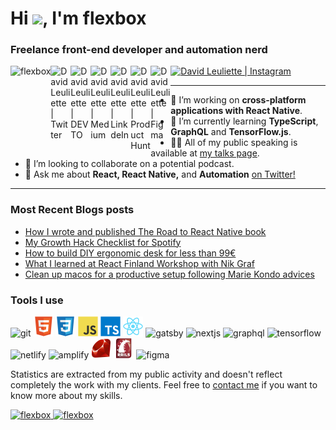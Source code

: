 # Hi <img src="https://media.giphy.com/media/hvRJCLFzcasrR4ia7z/giphy.gif" width="25px">, I'm flexbox

### Freelance front-end developer and automation nerd

<a href="https://github.com/flexbox">
  <img align="left" src="https://komarev.com/ghpvc/?username=flexbox" alt="flexbox" />
</p>
<a href="https://twitter.com/flexbox_">
  <img align="left" alt="David Leuliette | Twitter" width="32" src="https://cdn.jsdelivr.net/npm/simple-icons@v3/icons/twitter.svg" />
</a>
<a href="https://dev.to/flexbox">
  <img align="left" alt="David Leuliette | DEV TO" width="32" src="https://cdn.jsdelivr.net/npm/simple-icons@v3/icons/dev-dot-to.svg" />
</a>
<a href="https://medium.com/@flexbox">
  <img align="left" alt="David Leuliette | Medium" width="32" src="https://cdn.jsdelivr.net/npm/simple-icons@v3/icons/medium.svg" />
</a>
<a href="https://www.linkedin.com/in/david-leuliette">
  <img align="left" alt="David Leuliette | LinkdeIn" width="32" src="https://cdn.jsdelivr.net/npm/simple-icons@v3/icons/linkedin.svg" />
</a>
<a href="https://www.producthunt.com/@flexbox">
  <img align="left" alt="David Leuliette | Product Hunt" width="32" src="https://cdn.jsdelivr.net/npm/simple-icons@v3/icons/producthunt.svg" />
</a>
<a href="https://www.figma.com/@flexbox">
  <img align="left" alt="David Leuliette | Figma" width="32" src="https://cdn.jsdelivr.net/npm/simple-icons@v3/icons/figma.svg" />
</a>
<a href="https://instagram.com/chti.yala">
  <img alt="David Leuliette | Instagram" width="32" src="https://cdn.jsdelivr.net/npm/simple-icons@v3/icons/instagram.svg" />
</a>

<hr />

- 🔭 I’m working on **cross-platform applications with React Native**.
- 🌱 I’m currently learning **TypeScript**, **GraphQL** and **TensorFlow.js**.
- 👨‍💻 All of my public speaking is available at [my talks page](https://davidl.fr/talks).
- 👯 I’m looking to collaborate on a potential podcast.
- 💬 Ask me about **React, React Native,** and **Automation** <a href="https://twitter.com/flexbox_" target="_blank"> on Twitter!</a>

<hr />

### Most Recent Blogs posts

<!-- MEDIUM:START -->
- [How I wrote and published The Road to React Native book](https://flexbox.medium.com/how-i-wrote-and-published-the-road-to-react-native-book-7ca80fa2fd88?source=rss-cc5b33b54088------2)
- [My Growth Hack Checklist for Spotify](https://flexbox.medium.com/how-i-got-more-than-4000-followers-on-spotify-ae4bcb6d6e73?source=rss-cc5b33b54088------2)
- [How to build DIY ergonomic desk for less than 99€](https://flexbox.medium.com/how-to-build-diy-ergonomic-desk-for-less-than-99-82fa51a0d98e?source=rss-cc5b33b54088------2)
- [What I learned at React Finland Workshop with Nik Graf](https://medium.com/react-finland/what-i-learned-at-react-finland-workshop-with-nik-graf-99c37dc1d8c1?source=rss-cc5b33b54088------2)
- [Clean up macos for a productive setup following Marie Kondo advices](https://blog.usejournal.com/kondo-your-mac-b2443f2ebc2f?source=rss-cc5b33b54088------2)
<!-- MEDIUM:END -->

### Tools I use

<p align="left">
  <img src="https://www.vectorlogo.zone/logos/git-scm/git-scm-icon.svg" alt="git" width="32" height="32"/>
  <img src="https://raw.githubusercontent.com/devicons/devicon/master/icons/html5/html5-original.svg" alt="html5" width="32" height="32"/>
  <img src="https://raw.githubusercontent.com/devicons/devicon/master/icons/css3/css3-original.svg" alt="css3" width="32" height="32"/>

  <img src="https://raw.githubusercontent.com/devicons/devicon/master/icons/javascript/javascript-original.svg" alt="javascript" width="32" height="32"/>
  <img src="https://raw.githubusercontent.com/devicons/devicon/master/icons/typescript/typescript-original.svg" alt="typescript" width="32" height="32"/>
  <img src="https://raw.githubusercontent.com/devicons/devicon/master/icons/react/react-original.svg" alt="react" width="32" height="32"/>
  <img src="https://www.vectorlogo.zone/logos/gatsbyjs/gatsbyjs-icon.svg" alt="gatsby" width="32" height="32"/>
  <img src="https://cdn.worldvectorlogo.com/logos/nextjs-3.svg" alt="nextjs" width="32" height="32"/>
  <img src="https://www.vectorlogo.zone/logos/graphql/graphql-icon.svg" alt="graphql" width="32" height="32"/>
  <img src="https://www.vectorlogo.zone/logos/tensorflow/tensorflow-icon.svg" alt="tensorflow" width="32" height="32"/>

  <img src="https://www.vectorlogo.zone/logos/netlify/netlify-icon.svg" alt="netlify" width="32" height="32"/>
  <img src="https://docs.amplify.aws/assets/logo-dark.svg" alt="amplify" width="32" height="32"/>

  <img src="https://raw.githubusercontent.com/devicons/devicon/master/icons/ruby/ruby-original.svg" alt="ruby" width="32" height="32"/>
  <img src="https://raw.githubusercontent.com/devicons/devicon/master/icons/rails/rails-original-wordmark.svg" alt="rails" width="32" height="32"/>

  <img src="https://www.vectorlogo.zone/logos/figma/figma-icon.svg" alt="figma" width="32" height="32"/>
</p>

<p>Statistics are extracted from my public activity and doesn't reflect completely the work with my clients. Feel free to <a href="https://davidl.fr/onboading" target="_blank">contact me</a> if you want to know more about my skills.</p>

<a href="https://github.com/flexbox">
  <img src="https://github-readme-stats.vercel.app/api?username=flexbox&show_icons=true&theme=buefy" alt="flexbox" />
  <img src="https://github-readme-stats.vercel.app/api/top-langs/?username=flexbox&layout=compact&hide=html&theme=buefy" alt="flexbox" />
</a>
